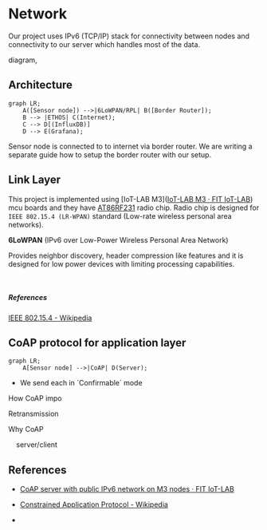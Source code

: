 # Network

Our project uses IPv6 (TCP/IP) stack for connectivity between nodes and connectivity to our server which handles most of the data.

 diagram, 

## Architecture

```mermaid
graph LR;
    A([Sensor node]) -->|6LoWPAN/RPL| B([Border Router]);
    B --> |ETHOS| C(Internet);
    C --> D[(InfluxDB)]
    D --> E(Grafana);
```

Sensor node is connected to to internet via border router. We are writing a separate guide how to setup the border router with our setup.

## Link Layer

This project is implemented using [IoT-LAB M3]([IoT-LAB M3 · FIT IoT-LAB](https://www.iot-lab.info/docs/boards/iot-lab-m3/)) mcu boards and they have [AT86RF231](https://www.iot-lab.info/assets/misc/docs/iot-lab-m3/AT86RF231.pdf) radio chip. Radio chip is designed for `IEEE 802.15.4 (LR-WPAN)` standard (Low-rate wireless personal area networks). 



**6LoWPAN** (IPv6 over Low-Power Wireless Personal Area Network)

Provides neighbor discovery, header compression like features and it is designed for low power devices with limiting processing capabilities.

 



##### References

[IEEE 802.15.4 - Wikipedia](https://en.wikipedia.org/wiki/IEEE_802.15.4#:~:text=4%20is%20a%20technical%20standard,defined%20the%20standard%20in%202003.)



## CoAP protocol for application layer

```mermaid
graph LR;
    A[Sensor node] -->|CoAP| D(Server);
```

- We send each in ´Confirmable´ mode

How CoAP impo

Retransmission

Why CoAP

    server/client

## References

- [CoAP server with public IPv6 network on M3 nodes · FIT IoT-LAB](https://www.iot-lab.info/learn/tutorials/riot/riot-coap-m3/)

- [Constrained Application Protocol - Wikipedia](https://en.wikipedia.org/wiki/Constrained_Application_Protocol)

- 
